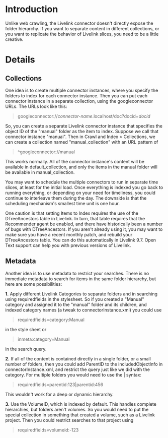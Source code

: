 # Introduction #

Unlike web crawling, the Livelink connector doesn't directly expose the folder hierarchy. If you want to separate content in different collections, or you want to replicate the behavior of Livelink slices, you need to be a little creative.

# Details #

## Collections ##

One idea is to create multiple connector instances, where you specify the folders to index for each connector instance. Then you can put each connector instance in a separate collection, using the googleconnector URLs.  The URLs look like this:

> googleconnector://_connector-name_.localhost/doc?docid=_docid_

So, you can create a separate Livelink connector instance that specifies the object ID of the "manual" folder as the item to index. Suppose we call that connector instance "manual". Then in Crawl and Index > Collections, we can create a collection named "manual\_collection" with an URL pattern of

> ^googleconnector://manual

This works normally. All of the connector instance's content will be available in default\_collection, and only the items in the manual folder will be available in manual\_collection.

You may want to schedule the multiple connectors to run in separate time slices, at least for the initial load. Once everything is indexed you go back to running everything, or depending on your need for timeliness, you could continue to interleave them during the day. The downside is that the scheduling mechanism's smallest time unit is one hour.

One caution is that setting Items to Index requires the use of the DTreeAncestors table in Livelink. In turn, that table requires that the Recommender agent be enabled, and there have historically been a number of bugs with DTreeAncestors. If you aren't already using it, you may want to make sure you have a recent monthly patch, and rebuild your DTreeAncestors table. You can do this automatically in Livelink 9.7. Open Text support can help you with previous versions of Livelink.

## Metadata ##

Another idea is to use metadata to restrict your searches. There is no immediate metadata to search for items in the same folder hierarchy, but here are some possibilities:

**1.** Apply different Livelink Categories to separate folders and in searching using requiredfields in the stylesheet. So if you created a "Manual" category and assigned it to the "manual" folder and its children, and indexed category names (a tweak to connectorInstance.xml) you could use

> requiredfields=category:Manual

in the style sheet or

> inmeta:category=Manual

in the search query.

**2.** If all of the content is contained directly in a single folder, or a small number of folders, then you could add ParentID to the includedObjectInfo in connectorInstance.xml, and restrict the query just like we did with the category. For multiple folders you would need to use the | syntax:

> requiredfields=parentid:123|parentid:456

This wouldn't work for a deep or dynamic hierarchy.

**3.** Use the VolumeID, which is indexed by default. This handles complete hierarchies, but folders aren't volumes. So you would need to put the special collection in something that created a volume, such as a Livelink project. Then you could restrict searches to that project using

> requiredfields=volumeid:-123